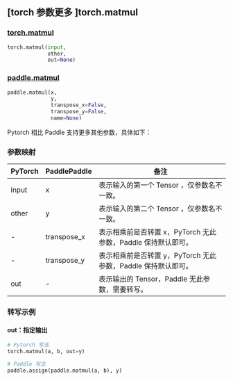 ## [torch 参数更多 ]torch.matmul
### [torch.matmul](https://pytorch.org/docs/stable/generated/torch.matmul.html?highlight=matmul#torch.matmul)
```python
torch.matmul(input,
             other,
             out=None)
```

### [paddle.matmul](https://www.paddlepaddle.org.cn/documentation/docs/zh/develop/api/paddle/matmul_cn.html)
```python
paddle.matmul(x,
              y,
              transpose_x=False,
              transpose_y=False,
              name=None)
```

Pytorch 相比 Paddle 支持更多其他参数，具体如下：
### 参数映射
| PyTorch       | PaddlePaddle | 备注                                                   |
| ------------- | ------------ | ------------------------------------------------------ |
| input         | x            | 表示输入的第一个 Tensor ，仅参数名不一致。               |
| other         | y            | 表示输入的第二个 Tensor ，仅参数名不一致。             |
| -             | transpose_x  | 表示相乘前是否转置 x，PyTorch 无此参数，Paddle 保持默认即可。               |
| -             | transpose_y  | 表示相乘前是否转置 y，PyTorch 无此参数，Paddle 保持默认即可。             |
| out           | -            | 表示输出的 Tensor，Paddle 无此参数，需要转写。  |


### 转写示例
#### out：指定输出
```python
# Pytorch 写法
torch.matmul(a, b, out=y)

# Paddle 写法
paddle.assign(paddle.matmul(a, b), y)
```
